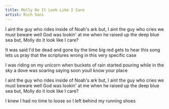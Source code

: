 ```yaml
---
title: Molly Do It Look Like I Care
artist: Rich Soni
---
```

I aint the guy who rides inside of Noah's ark
but, I aint the guy who cries we must beware
well God was lookin' at me
when he raised up the deep blue sea
but, Molly do it look like I care?

It was said I'd be dead and gone
by the time big red gets to hear this song
lets us pray that the scriptures wrong
in this very specific case

I was riding on my unicorn
when buckets of rain started pouring
while in the sky a dove was soaring
saying soon youll know your place

I aint the guy who rides inside of Noah's ark
but, I aint the guy who cries we must beware
well God was lookin' at me
when he raised up the deep blue sea
but, Molly do it look like I care?

I knew I had no time to loose
so I left behind my running shoes

